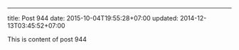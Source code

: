 ---
title: Post 944
date: 2015-10-04T19:55:28+07:00
updated: 2014-12-13T03:45:52+07:00

This is content of post 944